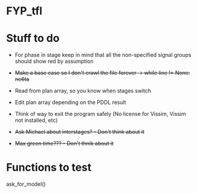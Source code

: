 # FYP_tfl

# Stuff to do

- For phase in stage keep in mind that all the non-specified signal groups should show red by assumption

- ~~Make a base case so I don't crawl the file forever -> while line != None: ne6ta~~

- Read from plan array, so you know when stages switch

- Edit plan array depending on the PDDL result

- Think of way to exit the program safely (No license for Vissim, Vissim not installed, etc)

- ~~Ask Michael about interstages? - Don't think about it~~

- ~~Max green time??? - Don't thnik about it~~

# Functions to test

ask_for_model()
